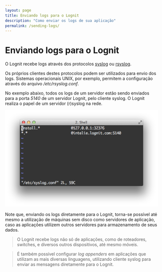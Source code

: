 ```yaml
---
layout: page
title: Enviando logs para o Lognit
description: "Como enviar os logs de sua aplicação"
permalink: /sending-logs/
---
```


# Enviando logs para o Lognit

O Lognit recebe logs através dos protocolos [syslog](http://en.wikipedia.org/wiki/Syslog) ou [rsyslog](http://www.rsyslog.com/doc/manual.html).

Os próprios clientes destes protocolos podem ser utilizados para envio dos logs. Sistemas operacionais UNIX, por exemplo, permitem a configuração através do arquivo */etc/rsyslog.conf*.

No exemplo abaixo, todos os logs de um servidor estão sendo enviados para a porta *5140* de um servidor Lognit, pelo cliente syslog. O Lognit realiza o papel de um servidor (r)syslog na rede.

![Configurando o syslog](/public/assets/syslog_conf.png "Configurando o syslog")

Note que, enviando os logs diretamente para o Lognit, torna-se possível até mesmo a utilização de máquinas sem disco como servidores de aplicação, caso as aplicações utilizem outros servidores para armazenamento de seus dados.

> O Lognit recebe logs não só de aplicações, como de roteadores, switches, e diversos outros dispositivos, até mesmo móveis.

> É também possível configurar *log appenders* em aplicações que utilizam as mais diversas linguagens, utilizando cliente syslog para enviar as mensagens diretamente para o Lognit.
